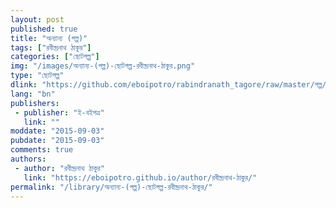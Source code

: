 ```yaml
---
layout: post
published: true
title: "অন্যান্য (গল্প)"
tags: ["রবীন্দ্রনাথ ঠাকুর"]
categories: ["ছোটগল্প"]
img: "/images/অন্যান্য-(গল্প)-ছোটগল্প-রবীন্দ্রনাথ-ঠাকুর.png"
type: "ছোটগল্প"
dlink: "https://github.com/eboipotro/rabindranath_tagore/raw/master/গল্প/অন্যান্য.epub"
lang: "bn"
publishers: 
 - publisher: "ই-বইপত্র"
   link: ""
moddate: "2015-09-03"
pubdate: "2015-09-03"
comments: true
authors: 
 - author: "রবীন্দ্রনাথ ঠাকুর"
   link: "https://eboipotro.github.io/author/রবীন্দ্রনাথ-ঠাকুর/"
permalink: "/library/অন্যান্য-(গল্প)-ছোটগল্প-রবীন্দ্রনাথ-ঠাকুর/"
---
```

